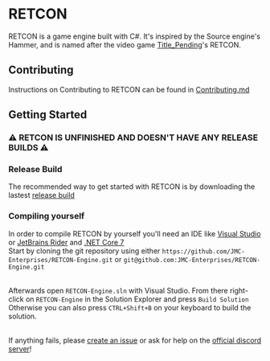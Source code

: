 # RETCON
RETCON is a game engine built with C#. It's inspired by the Source engine's Hammer, and is named after the video game [Title_Pending](https://devbeef.com/tp)'s RETCON.

## Contributing
Instructions on Contributing to RETCON can be found in [Contributing.md](./Contributing.md)

## Getting Started
### ⚠ RETCON IS UNFINISHED AND DOESN'T HAVE ANY RELEASE BUILDS ⚠ <br>
### Release Build 
The recommended way to get started with RETCON is by downloading the lastest [release build](https://github.com/JMC-Enterprises/RETCON/releases)

### Compiling yourself
In order to compile RETCON by yourself you'll need an IDE like [Visual Studio](https://visualstudio.microsoft.com/) or [JetBrains Rider](https://www.jetbrains.com/rider/) and [.NET Core 7](https://dotnet.microsoft.com/en-us/download/dotnet/7.0)<br>
Start by cloning the git repository using either ``https://github.com/JMC-Enterprises/RETCON-Engine.git`` or ``git@github.com:JMC-Enterprises/RETCON-Engine.git``<br><br>

Afterwards open ``RETCON-Engine.sln`` with Visual Studio. From there right-click on ``RETCON-Engine`` in the Solution Explorer and press ``Build Solution``<br>
Otherwise you can also press ``CTRL+Shift+B`` on your keyboard to build the solution.<br><br>

If anything fails, please [create an issue](https://docs.github.com/en/issues/tracking-your-work-with-issues/creating-an-issue) or ask for help on the [official discord server](https://discord.gg/NwBhYhtgjZ)!
